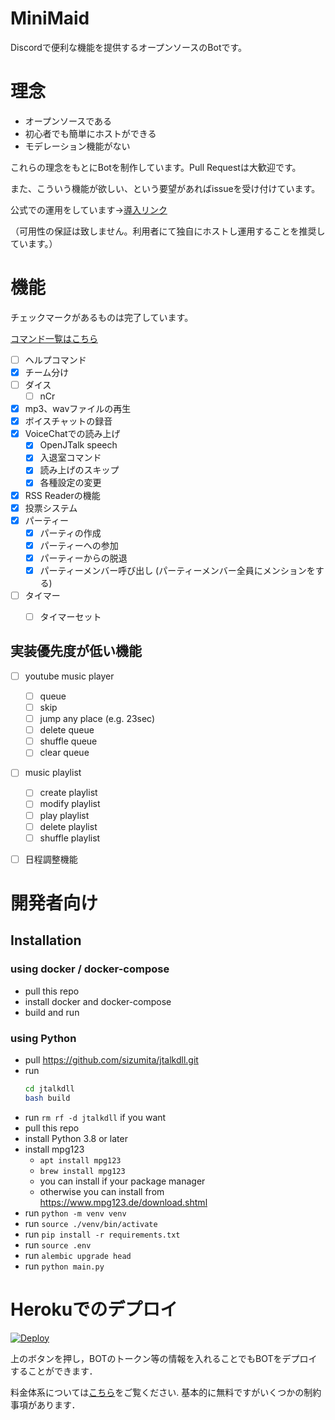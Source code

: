 # MiniMaid
Discordで便利な機能を提供するオープンソースのBotです。

# 理念

- オープンソースである
- 初心者でも簡単にホストができる
- モデレーション機能がない

これらの理念をもとにBotを制作しています。Pull Requestは大歓迎です。

また、こういう機能が欲しい、という要望があればissueを受け付けています。

公式での運用をしています→[導入リンク](https://discord.com/api/oauth2/authorize?client_id=522305114757791754&permissions=4231392849&scope=bot)

（可用性の保証は致しません。利用者にて独自にホストし運用することを推奨しています。）


# 機能
チェックマークがあるものは完了しています。

[コマンド一覧はこちら](https://github.com/sizumita/MiniMaid/blob/master/docs/Commands.md)

- [ ] ヘルプコマンド
- [x] チーム分け
- [ ] ダイス
    - [ ] nCr
- [x] mp3、wavファイルの再生
- [x] ボイスチャットの録音
- [x] VoiceChatでの読み上げ
    - [x] OpenJTalk speech
    - [x] 入退室コマンド
    - [x] 読み上げのスキップ
    - [x] 各種設定の変更
- [x] RSS Readerの機能
- [x] 投票システム
- [x] パーティー
    - [x] パーティの作成
    - [x] パーティーへの参加
    - [x] パーティーからの脱退
    - [x] パーティーメンバー呼び出し (パーティーメンバー全員にメンションをする)
- [ ] タイマー
    - [ ] タイマーセット


## 実装優先度が低い機能
- [ ] youtube music player
    - [ ] queue
    - [ ] skip
    - [ ] jump any place (e.g. 23sec)
    - [ ] delete queue
    - [ ] shuffle queue
    - [ ] clear queue
- [ ] music playlist
    - [ ] create playlist
    - [ ] modify playlist
    - [ ] play playlist
    - [ ] delete playlist
    - [ ] shuffle playlist
- [ ] 日程調整機能


# 開発者向け

## Installation

### using docker / docker-compose

- pull this repo
- install docker and docker-compose
- build and run

### using Python

- pull https://github.com/sizumita/jtalkdll.git
- run 
  ```bash
  cd jtalkdll
  bash build
  ```
- run `rm rf -d jtalkdll` if you want
- pull this repo
- install Python 3.8 or later
- install mpg123
    - `apt install mpg123`
    - `brew install mpg123`
    - you can install if your package manager
    - otherwise you can install from https://www.mpg123.de/download.shtml
- run `python -m venv venv`
- run `source ./venv/bin/activate`
- run `pip install -r requirements.txt`
- run `source .env`
- run `alembic upgrade head`
- run `python main.py`

# Herokuでのデプロイ

[![Deploy](https://www.herokucdn.com/deploy/button.svg)](https://heroku.com/deploy)

上のボタンを押し，BOTのトークン等の情報を入れることでもBOTをデプロイすることができます．

料金体系については[こちら](https://www.heroku.com/pricing)をご覧ください.
基本的に無料ですがいくつかの制約事項があります．
